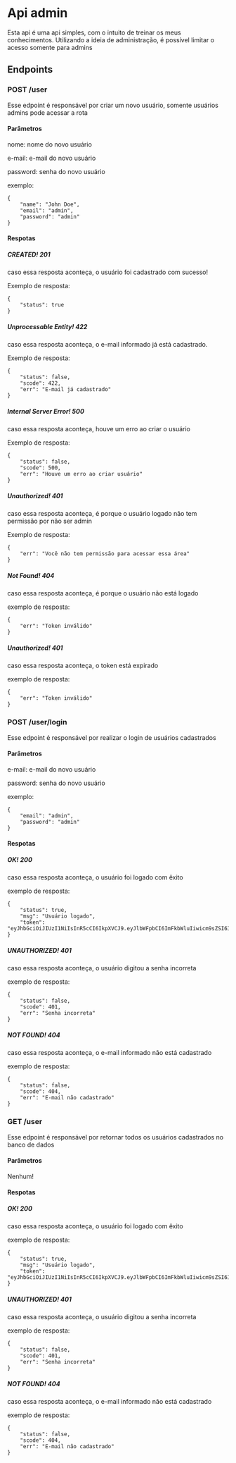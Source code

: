 # Api admin
Esta api é uma api simples, com o intuito de treinar os meus conhecimentos. Utilizando a ideia de administração, é possível limitar o acesso somente 
para admins

## Endpoints
### POST /user
Esse edpoint é responsável por criar um novo usuário, somente usuários admins pode acessar a rota
#### Parâmetros
nome: nome do novo usuário

e-mail: e-mail do novo usuário 

password: senha do novo usuário

exemplo:
```
{
    "name": "John Doe",
    "email": "admin",
    "password": "admin"
}
```

#### Respotas
##### CREATED! 201
caso essa resposta aconteça, o usuário foi cadastrado com sucesso!

Exemplo de resposta: 
```
{
    "status": true
}
```
##### Unprocessable Entity! 422
caso essa resposta aconteça, o e-mail informado já está cadastrado.

Exemplo de resposta: 
```
{
    "status": false,
    "scode": 422,
    "err": "E-mail já cadastrado"
}
```
##### Internal Server Error! 500
caso essa resposta aconteça, houve um erro ao criar o usuário

Exemplo de resposta: 

```
{
    "status": false,
    "scode": 500,
    "err": "Houve um erro ao criar usuário"
}
```
##### Unauthorized! 401
caso essa resposta aconteça, é porque o usuário logado não tem permissão por não ser admin

Exemplo de resposta: 
```
{
    "err": "Você não tem permissão para acessar essa área"
}
```
##### Not Found! 404
caso essa resposta aconteça, é porque o usuário não está logado

exemplo de resposta: 

```
{
    "err": "Token inválido"
}
```
##### Unauthorized! 401
caso essa resposta aconteça, o token está expirado

exemplo de resposta: 

```
{
    "err": "Token inválido"
}
```
### POST /user/login
Esse edpoint é responsável por realizar o login de usuários cadastrados
#### Parâmetros

e-mail: e-mail do novo usuário 

password: senha do novo usuário

exemplo:
```
{
    "email": "admin",
    "password": "admin"
}
```

#### Respotas
##### OK! 200
caso essa resposta aconteça, o usuário foi logado com êxito

exemplo de resposta: 
```
{
    "status": true,
    "msg": "Usuário logado",
    "token": "eyJhbGciOiJIUzI1NiIsInR5cCI6IkpXVCJ9.eyJlbWFpbCI6ImFkbWluIiwicm9sZSI6IjEiLCJpYXQiOjE2NjM5ODY1OTgsImV4cCI6MTY2NDE1OTM5OH0.Z6sqUvQQ5uylQuyqgItX0wgaOVIiOJPBHA3u4WzPsbU"
}
```
##### UNAUTHORIZED! 401
caso essa resposta aconteça, o usuário digitou a senha incorreta

exemplo de resposta: 
```
{
    "status": false,
    "scode": 401,
    "err": "Senha incorreta"
}
```
##### NOT FOUND! 404
caso essa resposta aconteça, o e-mail informado não está cadastrado

exemplo de resposta:
```
{
    "status": false,
    "scode": 404,
    "err": "E-mail não cadastrado"
}
```

### GET /user
Esse edpoint é responsável por retornar todos os usuários cadastrados no banco de dados
#### Parâmetros
Nenhum!


#### Respotas
##### OK! 200
caso essa resposta aconteça, o usuário foi logado com êxito

exemplo de resposta: 
```
{
    "status": true,
    "msg": "Usuário logado",
    "token": "eyJhbGciOiJIUzI1NiIsInR5cCI6IkpXVCJ9.eyJlbWFpbCI6ImFkbWluIiwicm9sZSI6IjEiLCJpYXQiOjE2NjM5ODY1OTgsImV4cCI6MTY2NDE1OTM5OH0.Z6sqUvQQ5uylQuyqgItX0wgaOVIiOJPBHA3u4WzPsbU"
}
```
##### UNAUTHORIZED! 401
caso essa resposta aconteça, o usuário digitou a senha incorreta

exemplo de resposta: 
```
{
    "status": false,
    "scode": 401,
    "err": "Senha incorreta"
}
```
##### NOT FOUND! 404
caso essa resposta aconteça, o e-mail informado não está cadastrado

exemplo de resposta:
```
{
    "status": false,
    "scode": 404,
    "err": "E-mail não cadastrado"
}
```


```
```


```
```
